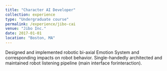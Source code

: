 ```yaml
---
title: "Character AI Developer"
collection: experience
type: "Undergraduate course"
permalink: /experience/jibo-cai
venue: "Jibo Inc."
date: 2017-01-01
location: "Boston, MA"
---
```


Designed and implemented robotic bi-axial Emotion System and corresponding impacts on robot behavior. Single-handedly architected and maintained robot listening pipeline (main interface forinteraction).

<!-- Heading 1 -->
<!-- ====== -->

<!-- Heading 2 -->
<!-- ====== -->

<!-- Heading 3 -->
<!-- ====== -->